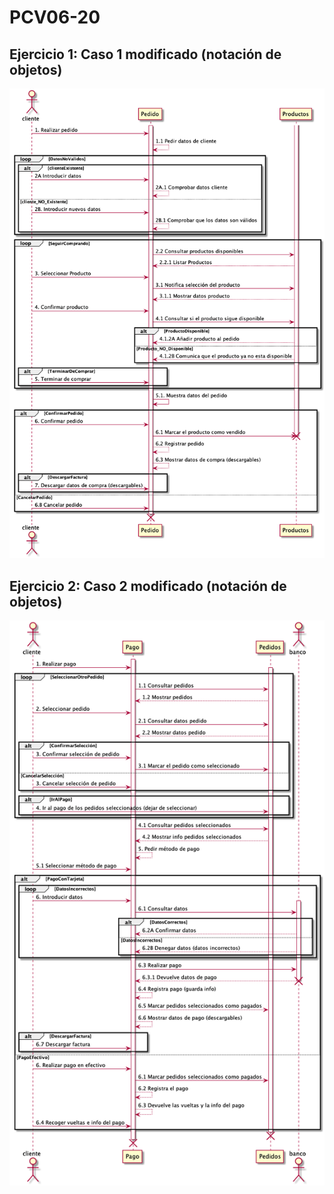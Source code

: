 PCV06-20
===
  
**Ejercicio 1: Caso 1 modificado (notación de objetos)**
--- 

![Diagrama 1](Ejercicio1.png)  

**Ejercicio 2: Caso 2 modificado (notación de objetos)**
---  


![Diagrama 2](Ejercicio2.png)